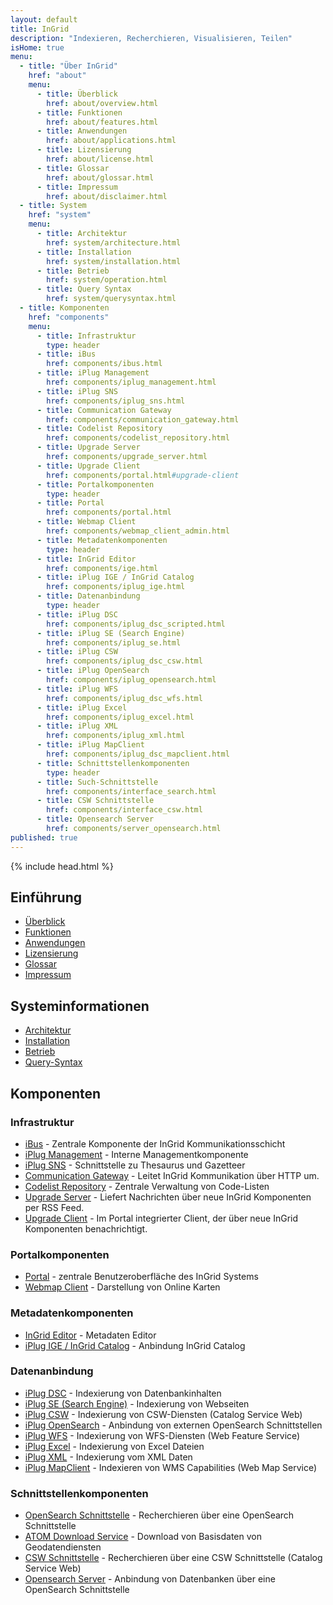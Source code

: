 ```yaml
---
layout: default
title: InGrid
description: "Indexieren, Recherchieren, Visualisieren, Teilen"
isHome: true
menu: 
  - title: "Über InGrid"
    href: "about"
    menu: 
      - title: Überblick
        href: about/overview.html
      - title: Funktionen
        href: about/features.html
      - title: Anwendungen
        href: about/applications.html
      - title: Lizensierung
        href: about/license.html
      - title: Glossar
        href: about/glossar.html
      - title: Impressum
        href: about/disclaimer.html
  - title: System
    href: "system"
    menu: 
      - title: Architektur
        href: system/architecture.html
      - title: Installation
        href: system/installation.html
      - title: Betrieb
        href: system/operation.html
      - title: Query Syntax
        href: system/querysyntax.html
  - title: Komponenten
    href: "components"
    menu: 
      - title: Infrastruktur
        type: header
      - title: iBus
        href: components/ibus.html
      - title: iPlug Management
        href: components/iplug_management.html
      - title: iPlug SNS
        href: components/iplug_sns.html
      - title: Communication Gateway
        href: components/communication_gateway.html
      - title: Codelist Repository
        href: components/codelist_repository.html
      - title: Upgrade Server
        href: components/upgrade_server.html
      - title: Upgrade Client
        href: components/portal.html#upgrade-client
      - title: Portalkomponenten
        type: header
      - title: Portal
        href: components/portal.html
      - title: Webmap Client
        href: components/webmap_client_admin.html
      - title: Metadatenkomponenten
        type: header
      - title: InGrid Editor
        href: components/ige.html
      - title: iPlug IGE / InGrid Catalog
        href: components/iplug_ige.html
      - title: Datenanbindung
        type: header
      - title: iPlug DSC
        href: components/iplug_dsc_scripted.html
      - title: iPlug SE (Search Engine)
        href: components/iplug_se.html
      - title: iPlug CSW
        href: components/iplug_dsc_csw.html
      - title: iPlug OpenSearch
        href: components/iplug_opensearch.html
      - title: iPlug WFS
        href: components/iplug_dsc_wfs.html
      - title: iPlug Excel
        href: components/iplug_excel.html
      - title: iPlug XML
        href: components/iplug_xml.html
      - title: iPlug MapClient
        href: components/iplug_dsc_mapclient.html
      - title: Schnittstellenkomponenten
        type: header
      - title: Such-Schnittstelle
        href: components/interface_search.html
      - title: CSW Schnittstelle
        href: components/interface_csw.html
      - title: Opensearch Server
        href: components/server_opensearch.html
published: true
---
```


{% include head.html %}

## Einführung

- [Überblick](about/overview.html)
- [Funktionen](about/features.html)
- [Anwendungen](about/applications.html)
- [Lizensierung](about/license.html)
- [Glossar](about/glossar.html)
- [Impressum](about/disclaimer.html)

## Systeminformationen

- [Architektur](system/architecture.html)
- [Installation](system/installation.html)
- [Betrieb](system/operation.html)
- [Query-Syntax](system/querysyntax.html)

## Komponenten

### Infrastruktur 

- [iBus](components/ibus.html) - Zentrale Komponente der InGrid Kommunikationsschicht
- [iPlug Management](components/iplug_management.html) - Interne Managementkomponente
- [iPlug SNS](components/iplug_sns.html) - Schnittstelle zu Thesaurus und Gazetteer
- [Communication Gateway](components/communication_gateway.html) - Leitet InGrid Kommunikation über HTTP um.
- [Codelist Repository](components/codelist_repository.html) - Zentrale Verwaltung von Code-Listen
- [Upgrade Server](components/upgrade_server.html) - Liefert Nachrichten über neue InGrid Komponenten per RSS Feed.
- [Upgrade Client](components/portal.html#upgrade-client) - Im Portal integrierter Client, der über neue InGrid Komponenten benachrichtigt.

### Portalkomponenten

- [Portal](components/portal.html) - zentrale Benutzeroberfläche des InGrid Systems
- [Webmap Client](components/webmap_client_admin.html) - Darstellung von Online Karten

### Metadatenkomponenten

- [InGrid Editor](components/ige.html) - Metadaten Editor
- [iPlug IGE / InGrid Catalog](components/iplug_ige.html) - Anbindung InGrid Catalog

### Datenanbindung

- [iPlug DSC](components/iplug_dsc_scripted.html) - Indexierung von Datenbankinhalten
- [iPlug SE (Search Engine)](components/iplug_se.html) - Indexierung von Webseiten
- [iPlug CSW](components/iplug_dsc_csw.html) - Indexierung von CSW-Diensten (Catalog Service Web)
- [iPlug OpenSearch](components/iplug_opensearch.html) - Anbindung von externen OpenSearch Schnittstellen
- [iPlug WFS](components/iplug_dsc_wfs.html) - Indexierung von WFS-Diensten (Web Feature Service)
- [iPlug Excel](components/iplug_excel.html) - Indexierung von Excel Dateien
- [iPlug XML](components/iplug_xml.html) - Indexierung vom XML Daten
- [iPlug MapClient](components/iplug_dsc_mapclient.html) - Indexieren von WMS Capabilities (Web Map Service)

### Schnittstellenkomponenten

- [OpenSearch Schnittstelle](components/interface_search.html#opensearch-schnittstelle) - Recherchieren über eine OpenSearch Schnittstelle
- [ATOM Download Service](components/interface_search.html#atom-download-service-feed-schnittstelle) - Download von Basisdaten von Geodatendiensten
- [CSW Schnittstelle](components/interface_csw.html) - Recherchieren über eine CSW Schnittstelle (Catalog Service Web)
- [Opensearch Server](components/server_opensearch.html) - Anbindung von Datenbanken über eine OpenSearch Schnittstelle
  

